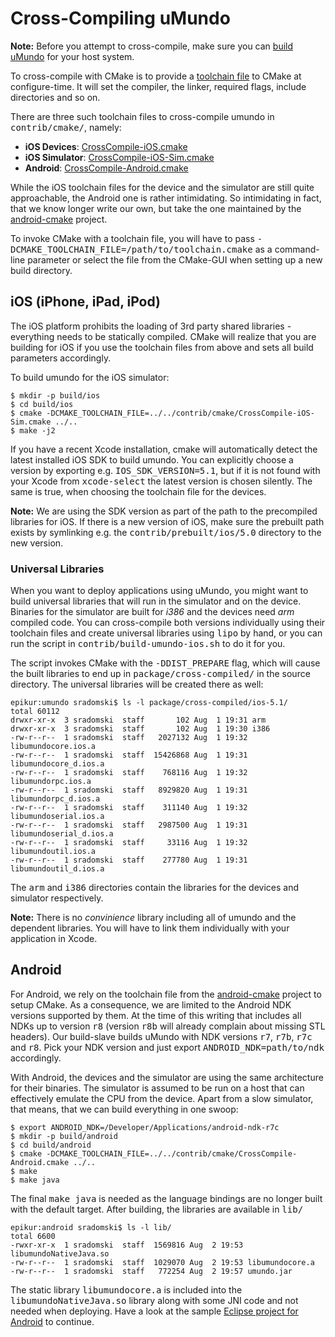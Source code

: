 # Cross-Compiling uMundo

<b>Note:</b> Before you attempt to cross-compile, make sure you can
[build uMundo](https://github.com/tklab-tud/umundo/blob/master/docs/BUILDING.md)
for your host system.

To cross-compile with CMake is to provide a [toolchain file](http://www.cmake.org/Wiki/CMake_Cross_Compiling)
to CMake at configure-time. It will set the compiler, the linker, required flags,
include directories and so on.

There are three such toolchain files to cross-compile umundo in <tt>contrib/cmake/</tt>,
namely:

 * <b>iOS Devices</b>: [CrossCompile-iOS.cmake](https://github.com/tklab-tud/umundo/blob/master/contrib/cmake/CrossCompile-iOS.cmake)
 * <b>iOS Simulator</b>: [CrossCompile-iOS-Sim.cmake](https://github.com/tklab-tud/umundo/blob/master/contrib/cmake/CrossCompile-iOS-Sim.cmake)
 * <b>Android</b>: [CrossCompile-Android.cmake](https://github.com/tklab-tud/umundo/blob/master/contrib/cmake/CrossCompile-Android.cmake)

While the iOS toolchain files for the device and the simulator are still quite
approachable, the Android one is rather intimidating. So intimidating in fact,
that we know longer write our own, but take the one maintained by the
[android-cmake](http://code.google.com/p/android-cmake/source/browse/toolchain/android.toolchain.cmake)
project.

To invoke CMake with a toolchain file, you will have to pass
<tt>-DCMAKE_TOOLCHAIN_FILE=/path/to/toolchain.cmake</tt> as a command-line parameter
or select the file from the CMake-GUI when setting up a new build directory.

## iOS (iPhone, iPad, iPod)

The iOS platform prohibits the loading of 3rd party shared libraries - everything
needs to be statically compiled. CMake will realize that you are building for iOS
if you use the toolchain files from above and sets all build parameters accordingly.

To build umundo for the iOS simulator:

    $ mkdir -p build/ios
    $ cd build/ios
    $ cmake -DCMAKE_TOOLCHAIN_FILE=../../contrib/cmake/CrossCompile-iOS-Sim.cmake ../..
    $ make -j2

If you have a recent Xcode installation, cmake will automatically detect the latest
installed iOS SDK to build umundo. You can explicitly choose a version by exporting e.g.
<tt>IOS_SDK_VERSION=5.1</tt>, but if it is not found with your Xcode from <tt>xcode-select</tt>
the latest version is chosen silently. The same is true, when choosing the toolchain file
for the devices.

<b>Note:</b> We are using the SDK version as part of the path to the precompiled libraries for
iOS. If there is a new version of iOS, make sure the prebuilt path exists by symlinking
e.g. the <tt>contrib/prebuilt/ios/5.0</tt> directory to the new version.

### Universal Libraries

When you want to deploy applications using uMundo, you might want to build universal
libraries that will run in the simulator and on the device. Binaries for the simulator
are built for _i386_ and the devices need _arm_ compiled code. You can cross-compile
both versions individually using their toolchain files and create universal libraries
using <tt>lipo</tt> by hand, or you can run the script in <tt>contrib/build-umundo-ios.sh</tt>
to do it for you.

The script invokes CMake with the <tt>-DDIST_PREPARE</tt> flag, which will cause
the built libraries to end up in <tt>package/cross-compiled/</tt> in the source
directory. The universal libraries will be created there as well:

	epikur:umundo sradomski$ ls -l package/cross-compiled/ios-5.1/
	total 60112
	drwxr-xr-x  3 sradomski  staff       102 Aug  1 19:31 arm
	drwxr-xr-x  3 sradomski  staff       102 Aug  1 19:30 i386
	-rw-r--r--  1 sradomski  staff   2027132 Aug  1 19:32 libumundocore.ios.a
	-rw-r--r--  1 sradomski  staff  15426868 Aug  1 19:31 libumundocore_d.ios.a
	-rw-r--r--  1 sradomski  staff    768116 Aug  1 19:32 libumundorpc.ios.a
	-rw-r--r--  1 sradomski  staff   8929820 Aug  1 19:31 libumundorpc_d.ios.a
	-rw-r--r--  1 sradomski  staff    311140 Aug  1 19:32 libumundoserial.ios.a
	-rw-r--r--  1 sradomski  staff   2987500 Aug  1 19:31 libumundoserial_d.ios.a
	-rw-r--r--  1 sradomski  staff     33116 Aug  1 19:32 libumundoutil.ios.a
	-rw-r--r--  1 sradomski  staff    277780 Aug  1 19:31 libumundoutil_d.ios.a

The <tt>arm</tt> and <tt>i386</tt> directories contain the libraries for the devices
and simulator respectively.

<b>Note:</b> There is no _convinience_ library including all of umundo and the
dependent libraries. You will have to link them individually with your application
in Xcode.

## Android

For Android, we rely on the toolchain file from the
[android-cmake](http://code.google.com/p/android-cmake/source/browse/toolchain/android.toolchain.cmake)
project to setup CMake. As a consequence, we are limited to the Android NDK versions
supported by them. At the time of this writing that includes all NDKs up to version <tt>r8</tt>
(version <tt>r8b</tt> will already complain about missing STL headers). Our build-slave builds uMundo with
NDK versions <tt>r7</tt>, <tt>r7b</tt>, <tt>r7c</tt> and <tt>r8</tt>. Pick your
NDK version and just export <tt>ANDROID_NDK=path/to/ndk</tt> accordingly.

With Android, the devices and the simulator are using the same architecture for
their binaries. The simulator is assumed to be run on a host that can effectively
emulate the CPU from the device. Apart from a slow simulator, that means, that
we can build everything in one swoop:

    $ export ANDROID_NDK=/Developer/Applications/android-ndk-r7c
    $ mkdir -p build/android
    $ cd build/android
    $ cmake -DCMAKE_TOOLCHAIN_FILE=../../contrib/cmake/CrossCompile-Android.cmake ../..
    $ make
    $ make java

The final <tt>make java</tt> is needed as the language bindings are no longer built
with the default target. After building, the libraries are available in <tt>lib/</tt>

	epikur:android sradomski$ ls -l lib/
	total 6600
	-rwxr-xr-x  1 sradomski  staff  1569816 Aug  2 19:53 libumundoNativeJava.so
	-rw-r--r--  1 sradomski  staff  1029070 Aug  2 19:53 libumundocore.a
	-rw-r--r--  1 sradomski  staff   772254 Aug  2 19:57 umundo.jar

The static library <tt>libumundocore.a</tt> is included into the <tt>libumundoNativeJava.so</tt>
library along with some JNI code and not needed when deploying. Have a look at the sample
[Eclipse project for Android](https://github.com/tklab-tud/umundo/tree/master/contrib/samples/android) to continue.
